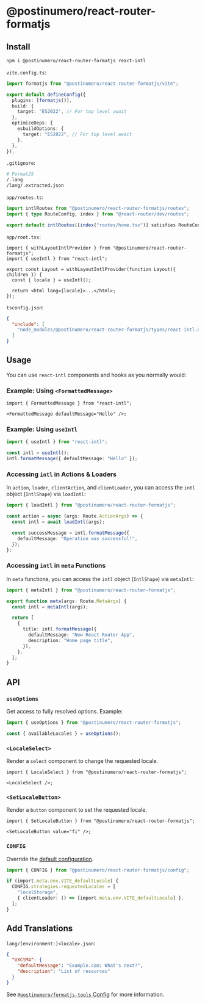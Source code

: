 # @postinumero/react-router-formatjs

## Install

```sh
npm i @postinumero/react-router-formatjs react-intl
```

`vite.config.ts`:

```ts
import formatjs from "@postinumero/react-router-formatjs/vite";

export default defineConfig({
  plugins: [formatjs()],
  build: {
    target: "ES2022", // For top level await
  },
  optimizeDeps: {
    esbuildOptions: {
      target: "ES2022", // For top level await
    },
  },
});
```

`.gitignore`:

```sh
# FormatJS
/.lang
/lang/.extracted.json
```

`app/routes.ts`:

```ts
import intlRoutes from "@postinumero/react-router-formatjs/routes";
import { type RouteConfig, index } from "@react-router/dev/routes";

export default intlRoutes([index("routes/home.tsx")] satisfies RouteConfig);
```

`app/root.tsx`:

```tsx
import { withLayoutIntlProvider } from "@postinumero/react-router-formatjs";
import { useIntl } from "react-intl";

export const Layout = withLayoutIntlProvider(function Layout({ children }) {
  const { locale } = useIntl();

  return <html lang={locale}>...</html>;
});
```

`tsconfig.json`:

```json
{
  "include": [
    "node_modules/@postinumero/react-router-formatjs/types/react-intl.d.ts"
  ]
}
```

## Usage

You can use `react-intl` components and hooks as you normally would:

### Example: Using `<FormattedMessage>`

```tsx
import { FormattedMessage } from "react-intl";

<FormattedMessage defaultMessage="Hello" />;
```

### Example: Using `useIntl`

```ts
import { useIntl } from "react-intl";

const intl = useIntl();
intl.formatMessage({ defaultMessage: "Hello" });
```

### Accessing `intl` in Actions & Loaders

In `action`, `loader`, `clientAction`, and `clientLoader`, you can access the `intl` object (`IntlShape`) via `loadIntl`:

```ts
import { loadIntl } from "@postinumero/react-router-formatjs";

const action = async (args: Route.ActionArgs) => {
  const intl = await loadIntl(args);

  const successMessage = intl.formatMessage({
    defaultMessage: "Operation was successful!",
  });
};
```

### Accessing `intl` in `meta` Functions

In `meta` functions, you can access the `intl` object (`IntlShape`) via `metaIntl`:

```ts
import { metaIntl } from "@postinumero/react-router-formatjs";

export function meta(args: Route.MetaArgs) {
  const intl = metaIntl(args);

  return [
    {
      title: intl.formatMessage({
        defaultMessage: "New React Router App",
        description: "Home page title",
      }),
    },
  ];
}
```

## API

### `useOptions`

Get access to fully resolved options. Example:

```ts
import { useOptions } from "@postinumero/react-router-formatjs";

const { availableLocales } = useOptions();
```

### `<LocaleSelect>`

Render a `select` component to change the requested locale.

```tsx
import { LocaleSelect } from "@postinumero/react-router-formatjs";

<LocaleSelect />;
```

### `<SetLocaleButton>`

Render a `button` component to set the requested locale.

```tsx
import { SetLocaleButton } from "@postinumero/react-router-formatjs";

<SetLocaleButton value="fi" />;
```

### `CONFIG`

Override the [default configuration](src/config.ts#L92-L110).

```ts
import { CONFIG } from "@postinumero/react-router-formatjs/config";

if (import.meta.env.VITE_defaultLocale) {
  CONFIG.strategies.requestedLocales = [
    "localStorage",
    { clientLoader: () => [import.meta.env.VITE_defaultLocale] },
  ];
}
```

## Add Translations

`lang/[environment:]<locale>.json`:

```json
{
  "UXCtM4": {
    "defaultMessage": "Example.com: What's next?",
    "description": "List of resources"
  }
}
```

See [`@postinumero/formatjs-tools` Config](../formatjs-tools#config-1) for more information.
